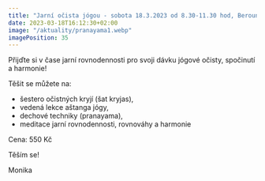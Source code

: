 ```yaml
---
title: "Jarní očista jógou - sobota 18.3.2023 od 8.30-11.30 hod, Beroun"
date: 2023-03-18T16:12:30+02:00
image: "/aktuality/pranayama1.webp"
imagePosition: 35
---
```


Přijďte si v čase jarní rovnodennosti pro svoji dávku jógové očisty, spočinutí a harmonie!

Těšit se můžete na:

- šestero očistných kryjí (šat kryjas),
- vedená lekce aštanga jógy,
- dechové techniky (pranayama),
- meditace jarní rovnodennosti, rovnováhy a harmonie

<!--more-->

Cena: 550 Kč

Těším se!

Monika